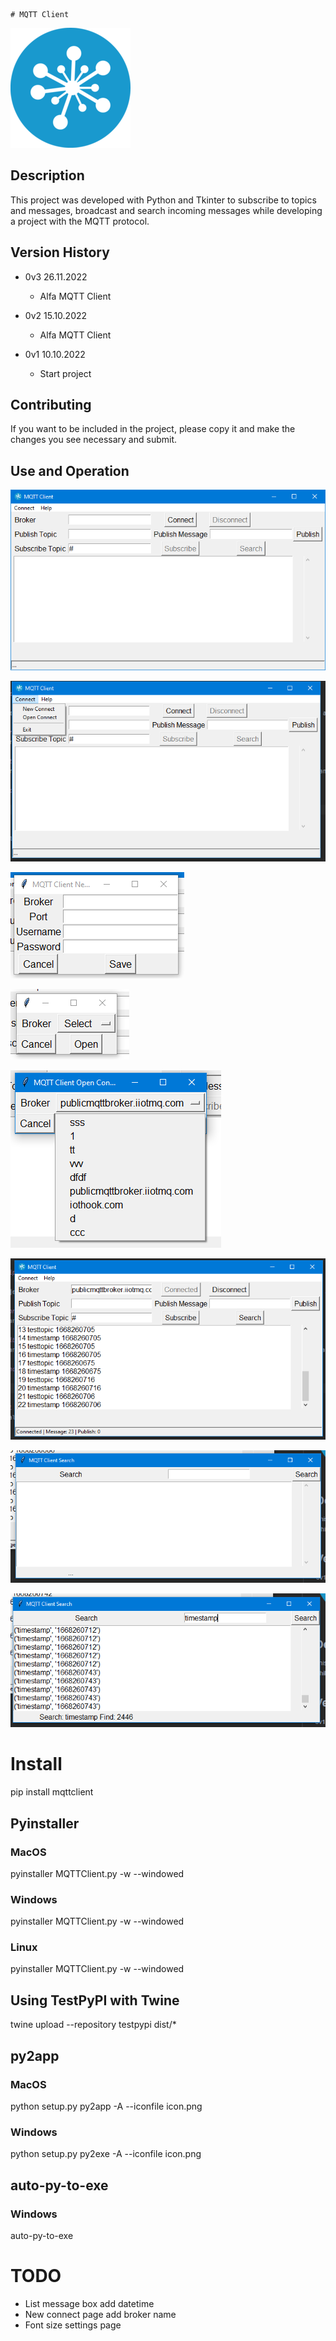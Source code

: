     # MQTT Client

<a href="https://iothook.com/"><img src="https://raw.githubusercontent.com/electrocoder/MQTTClient/main/icon.png"></a>

## Description

This project was developed with Python and Tkinter to subscribe to topics and messages, broadcast and search incoming
messages while developing a project with the MQTT protocol.

## Version History

* 0v3 26.11.2022
  - Alfa MQTT Client

* 0v2 15.10.2022
  - Alfa MQTT Client

* 0v1 10.10.2022
  - Start project

## Contributing

If you want to be included in the project, please copy it and make the changes you see necessary and submit.

## Use and Operation

<a href="https://iothook.com/"><img src="https://raw.githubusercontent.com/electrocoder/MQTTClient/main/img/_1_main_window.png"></a>

<a href="https://iothook.com/"><img src="https://raw.githubusercontent.com/electrocoder/MQTTClient/main/img/_2_menu.png"></a>

<a href="https://iothook.com/"><img src="https://raw.githubusercontent.com/electrocoder/MQTTClient/main/img/_3_new_connect.png"></a>

<a href="https://iothook.com/"><img src="https://raw.githubusercontent.com/electrocoder/MQTTClient/main/img/_4_open_connect.png"></a>

<a href="https://iothook.com/"><img src="https://raw.githubusercontent.com/electrocoder/MQTTClient/main/img/_5_broker_list.png"></a>

<a href="https://iothook.com/"><img src="https://raw.githubusercontent.com/electrocoder/MQTTClient/main/img/_6_main_window_subscribe.png"></a>

<a href="https://iothook.com/"><img src="https://raw.githubusercontent.com/electrocoder/MQTTClient/main/img/_7_search_window.png"></a>

<a href="https://iothook.com/"><img src="https://raw.githubusercontent.com/electrocoder/MQTTClient/main/img/_8_search.png"></a>

# Install

pip install mqttclient

## Pyinstaller

### MacOS

pyinstaller MQTTClient.py -w --windowed

### Windows

pyinstaller MQTTClient.py -w --windowed

### Linux

pyinstaller MQTTClient.py -w --windowed

## Using TestPyPI with Twine

twine upload --repository testpypi dist/*

## py2app

### MacOS

python setup.py py2app -A --iconfile icon.png

### Windows

python setup.py py2exe -A --iconfile icon.png

## auto-py-to-exe

### Windows

auto-py-to-exe

# TODO

* List message box add datetime
* New connect page add broker name
* Font size settings page
